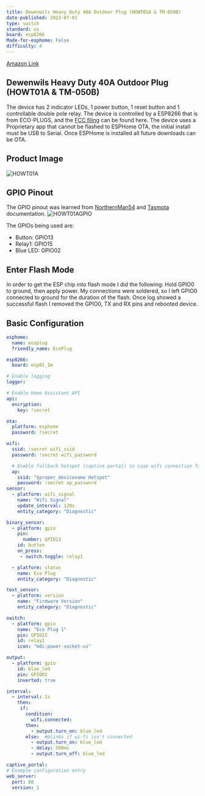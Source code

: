 ```yaml
---
title: Dewenwils Heavy Duty 40A Outdoor Plug (HOWT01A & TM-050B)
date-published: 2023-07-01
type: switch
standard: us
board: esp8266
Made-for-esphome: False
difficulty: 4
---
```

[Amazon Link](https://amzn.to/436Dyc6)

## Dewenwils Heavy Duty 40A Outdoor Plug (HOWT01A & TM-050B)

The device has 2 indicator LEDs, 1 power button, 1 reset button and 1 controllable  double pole relay.
The device is controlled by a ESP8266 that is from ECO-PLUGS, and the [FCC filing](https://fcc.report/FCC-ID/PAGECO-PLUGS) can be found here.
The device uses a Proprietary app that cannot be flashed to ESPHome OTA, the initial install must be USB to Serial. Once ESPHome is installed all future downloads can be OTA.

## Product Image

![HOWT01A](https://github.com/ryansmigley/esphome-devices/assets/104950813/4a7bd27b-d218-4875-a22f-0dc72123332b)

## GPIO Pinout

The GPIO pinout was learned from [NorthernMan54](https://gist.github.com/NorthernMan54/ef912a07482b9ab83fa80b91b5b763e8) and [Tasmota](https://templates.blakadder.com/dewenwils_HOWT01A.html) documentation.
![HOWT01AGPIO](https://github.com/ryansmigley/esphome-devices/assets/104950813/cbc4297f-3980-41e7-ad7e-895ee2d140a1)

The GPIOs being used are:

* Button: GPIO13
* Relay1: GPIO15
* Blue LED: GPIO02

## Enter Flash Mode

In order to get the ESP chip into flash mode I did the following:
Hold GPIO0 to ground, then apply power. My connections were soldered, so I left GPIO0 connected to ground for the duration of the flash.
Once log showed a successful flash I removed the GPIO0, TX and RX pins and rebooted device.
  
## Basic Configuration

```yaml
esphome:
  name: ecoplug
  friendly_name: EcoPlug

esp8266:
  board: esp01_1m

# Enable logging
logger:

# Enable Home Assistant API
api:
  encryption:
    key: !secret

ota:
  platform: esphome
  password: !secret

wifi:
  ssid: !secret wifi_ssid
  password: !secret wifi_password

  # Enable fallback hotspot (captive portal) in case wifi connection fails
  ap:
    ssid: "$proper_devicename Hotspot"
    password: !secret ap_password
sensor:
  - platform: wifi_signal
    name: "Wifi Signal"
    update_interval: 120s
    entity_category: "Diagnostic"

binary_sensor:
  - platform: gpio
    pin:
      number: GPIO13
    id: button
    on_press:
     - switch.toggle: relay1

  - platform: status
    name: Eco Plug
    entity_category: "Diagnostic"

text_sensor:
  - platform: version
    name: "Firmware Version"
    entity_category: "Diagnostic"

switch:
  - platform: gpio
    name: "Eco Plug 1"
    pin: GPIO15
    id: relay1
    icon: "mdi:power-socket-us"

output:
  - platform: gpio
    id: blue_led
    pin: GPIO02
    inverted: true

interval:
  - interval: 1s
    then:
     if:
       condition:
         wifi.connected:
       then:
         - output.turn_on: blue_led
       else:  #blinks if wi-fi isn't connected
         - output.turn_on: blue_led
         - delay: 500ms
         - output.turn_off: blue_led

captive_portal:
# Example configuration entry
web_server:
  port: 80
  version: 1
```
